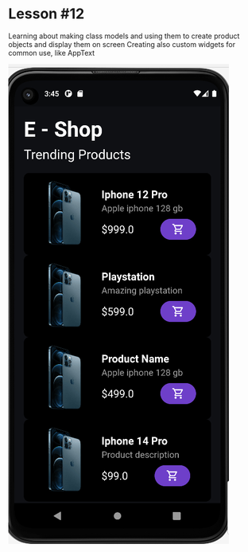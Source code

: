 # Lesson #12

Learning about making class models and using them to create product objects and display them on screen
Creating also custom widgets for common use, like AppText

![Logo](output.png)